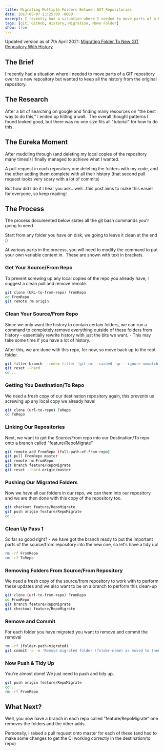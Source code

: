 ```yaml
---
title: Migrating Multiple Folders Between GIT Repositories
date: 2017-06-07 13:25:00 -0000
excerpt: I recently had a situation where I needed to move parts of a GIT repository over to a new repository but wanted to keep all the history from the original repository.
tags: [git, GitHub, History, Migration, Move Folder]
show: true
---
```


<div class="alert alert-warning" role="alert">Updated version as of 7th April 2021: <a href="/2021/04/07/migrating-folder-to-new-git-repository-with-history/">Migrating Folder To New GIT Repository With History</a> </div>

## The Brief

I recently had a situation where I needed to move parts of a GIT repository over to a new repository but wanted to keep all the history from the original repository.

## The Research

After a bit of searching on google and finding many resources on "the best way to do this," I ended up hitting a wall.  The overall thought patterns I found looked good, but there was no one size fits all "tutorial" for how to do this.

## The Eureka Moment

After muddling through (and deleting my local copies of the repository many times!) I finally managed to achieve what I wanted.

A pull request in each repository one deleting the folders with my code, and the other adding them complete with all their history (that second pull request looks very scary with a lot of commits)

But how did I do it I hear you ask...well...this post aims to make this easier for everyone, so keep reading!

## The Process

The process documented below states all the git bash commands you'r going to need.

Start from any folder you have on disk, we going to leave it clean at the end :)

At various parts in the process, you will need to modify the command to put your own variable content in.  These are shown with text in brackets.

### Get Your Source/From Repo

To prevent screwing up any local copies of the repo you already have, I suggest a clean pull and remove remote.

~~~ bash
git clone (URL-to-from-repo) FromRepo
cd FromRepo
git remote rm origin
~~~

### Clean Your Source/From Repo

Since we only want the history to contain certain folders, we can run a command to completely remove everything outside of these folders from history - essentially rewrite history with just the bits we want. - This may take some time if you have a lot of history.

After this, we are done with this repo, for now, so move back up to the root folder.

~~~ bash
git filter-branch --index-filter 'git rm --cached -qr --ignore-unmatch -- . && git reset -q $GIT_COMMIT -- (folder-paths-space-seperated)' --prune-empty -- --all
git reset --hard
cd ..
~~~

### Getting You Destination/To Repo

We need a fresh copy of our destination repository again, this prevents us screwing up any local copy we already have!

~~~ bash
git clone (url-to-repo) ToRepo
cd ToRepo
~~~

### Linking Our Repositories

Next, we want to get the Source/From repo into our Destination/To repo onto a branch called "feature/RepoMigrate"

~~~ bash
git remote add FromRepo (full-path-of-from-repo)
git pull FromRepo master
git remote rm FromRepo
git branch feature/RepoMigrate
git reset --hard origin/master
~~~

### Pushing Our Migrated Folders

Now we have all our folders in our repo, we can them into our repository and we are then done with this copy of the repository too.

~~~ bash
git checkout feature/RepoMigrate
git push origin feature/RepoMigrate
cd ..
~~~

### Clean Up Pass 1

So far so good right? - we have got the branch ready to put the important parts of the source/from repository into the new one, so let's have a tidy up!

~~~ bash
rm -rf FromRepo
rm -rf ToRepo
~~~

### Removing Folders From Source/From Repository

We need a fresh copy of the source/from repository to work with to perform these updates and we also want to be on a branch to perform this clean-up

~~~ bash
git clone (url-to-from-repo) FromRepo
cd FromRepo
git branch feature/RepoMigrate
git checkout feature/RepoMigrate
~~~

### Remove and Commit

For each folder you have migrated you want to remove and commit the removal

~~~ bash
rm -rf (folder-path-migrated)
git commit -a -m 'Remove migrated folder (folder-name) as moved to (new-repo)'
~~~

### Now Push & Tidy Up

You're almost done! We just need to push and tidy up.

~~~ bash
git push origin feature/RepoMigrate
cd ..
rm -rf FromRepo
~~~

## What Next?

Well, you now have a branch in each repo called "feature/RepoMigrate" one removes the folders and the other adds.

Personally, I raised a pull request onto master for each of these (and had to make some changes to get the CI working correctly in the destination/to repo)
